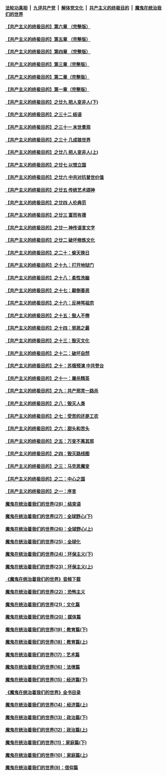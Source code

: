 

####  [法轮功真相](../../../../basic/blob/master/README.md?t=07070802) &nbsp;|&nbsp; [九评共产党](../../../../9ping.md/blob/master/README.md?t=07070802) &nbsp;|&nbsp; [解体党文化](../../../../jtdwh.md/blob/master/README.md?t=07070802)  &nbsp;|&nbsp; [共产主义的终极目的](../../../../gczydzjmd.md/blob/master/README.md?t=07070802) &nbsp;|&nbsp; [魔鬼在统治我们的世界](../../../../mgztzwmdsj.md/blob/master/README.md?t=07070802) 

#### [【共产主义的终极目的】第六章 （完整版）](../pages/nsc422/n11428913.md?t=07070802) 

#### [【共产主义的终极目的】第五章 （完整版）](../pages/nsc422/n11428912.md?t=07070802) 

#### [【共产主义的终极目的】第四章 （完整版）](../pages/nsc422/n11428907.md?t=07070802) 

#### [【共产主义的终极目的】第三章（完整版）](../pages/nsc422/n11428848.md?t=07070802) 

#### [【共产主义的终极目的】第二章（完整版）](../pages/nsc422/n11428831.md?t=07070802) 

#### [【共产主义的终极目的】第一章（完整版）](../pages/nsc422/n11417651.md?t=07070802) 

#### [【共产主义的终极目的】之廿九 把人变非人(下)](../pages/nsc422/n11344140.md?t=07070802) 

#### [【共产主义的终极目的】之三十二 结语](../pages/nsc422/n11360535.md?t=07070802) 

#### [【共产主义的终极目的】之三十一 末世景观](../pages/nsc422/n11351129.md?t=07070802) 

#### [【共产主义的终极目的】之三十 几成狼世界](../pages/nsc422/n11348280.md?t=07070802) 

#### [【共产主义的终极目的】之廿八 把人变非人(上)](../pages/nsc422/n11340492.md?t=07070802) 

#### [【共产主义的终极目的】之廿七 以恨立国](../pages/nsc422/n11336944.md?t=07070802) 

#### [【共产主义的终极目的】之廿六 中共对抗普世价值](../pages/nsc422/n11324785.md?t=07070802) 

#### [【共产主义的终极目的】之廿五 传统艺术颂神](../pages/nsc422/n11296396.md?t=07070802) 

#### [【共产主义的终极目的】之廿四 人伦典范](../pages/nsc422/n11296397.md?t=07070802) 

#### [【共产主义的终极目的】之廿三 富而有德](../pages/nsc422/n11283598.md?t=07070802) 

#### [【共产主义的终极目的】之廿一 神传语言文字](../pages/nsc422/n11263265.md?t=07070802) 

#### [【共产主义的终极目的】之廿二 破坏修炼文化](../pages/nsc422/n11245728.md?t=07070802) 

#### [【共产主义的终极目的】之二十：偷天换日](../pages/nsc422/n11238846.md?t=07070802) 

#### [【共产主义的终极目的】之十九：打开地狱门](../pages/nsc422/n11206376.md?t=07070802) 

#### [【共产主义的终极目的】之十八：柔性洗脑](../pages/nsc422/n11199994.md?t=07070802) 

#### [【共产主义的终极目的】之十七：颠倒善恶](../pages/nsc422/n11179782.md?t=07070802) 

#### [【共产主义的终极目的】之十六：反神骂祖宗](../pages/nsc422/n11166798.md?t=07070802) 

#### [【共产主义的终极目的】之十五：毁人不倦](../pages/nsc422/n11166792.md?t=07070802) 

#### [【共产主义的终极目的】之十四：邪恶之最](../pages/nsc422/n11150249.md?t=07070802) 

#### [【共产主义的终极目的】之十三：毁灭文化](../pages/nsc422/n11135227.md?t=07070802) 

#### [【共产主义的终极目的】之十二：破坏自然](../pages/nsc422/n11135214.md?t=07070802) 

#### [【共产主义的终极目的】之十：苏俄预演 中共登台](../pages/nsc422/n11118424.md?t=07070802) 

#### [【共产主义的终极目的】之十一：屠杀精英](../pages/nsc422/n11118442.md?t=07070802) 

#### [【共产主义的终极目的】之九：共产邪灵一路杀](../pages/nsc422/n11114139.md?t=07070802) 

#### [【共产主义的终极目的】之八：毁灭人类](../pages/nsc422/n11108503.md?t=07070802) 

#### [【共产主义的终极目的】之七：受苦的还是工农](../pages/nsc422/n11101809.md?t=07070802) 

#### [【共产主义的终极目的】之六：甜头和苦头](../pages/nsc422/n11096971.md?t=07070802) 

#### [【共产主义的终极目的】之五：万变不离其邪](../pages/nsc422/n11091285.md?t=07070802) 

#### [【共产主义的终极目的】之四：毁灭路线图](../pages/nsc422/n11086284.md?t=07070802) 

#### [【共产主义的终极目的】之三：马克思魔变](../pages/nsc422/n11061941.md?t=07070802) 

#### [【共产主义的终极目的】之二：中心之国](../pages/nsc422/n11047728.md?t=07070802) 

#### [【共产主义的终极目的】之一：序言](../pages/nsc422/n11086077.md?t=07070802) 

#### [魔鬼在统治着我们的世界(28)：结束语](../pages/nsc422/n10936246.md?t=07070802) 

#### [魔鬼在统治着我们的世界(27)：全球野心(下)](../pages/nsc422/n10928319.md?t=07070802) 

#### [魔鬼在统治着我们的世界(26)：全球野心(上)](../pages/nsc422/n10900318.md?t=07070802) 

#### [魔鬼在统治着我们的世界(25)：全球化](../pages/nsc422/n10788205.md?t=07070802) 

#### [魔鬼在统治着我们的世界(24)：环保主义(下)](../pages/nsc422/n10695307.md?t=07070802) 

#### [魔鬼在统治着我们的世界(23)：环保主义(上)](../pages/nsc422/n10688613.md?t=07070802) 

#### [《魔鬼在统治着我们的世界》音频下载](../pages/nsc422/n10635553.md?t=07070802) 

#### [魔鬼在统治着我们的世界(22)：恐怖主义](../pages/nsc422/n10614727.md?t=07070802) 

#### [魔鬼在统治着我们的世界(21)：文化篇](../pages/nsc422/n10597706.md?t=07070802) 

#### [魔鬼在统治着我们的世界(20)：媒体篇](../pages/nsc422/n10586579.md?t=07070802) 

#### [魔鬼在统治着我们的世界(19)：教育篇(下)](../pages/nsc422/n10564808.md?t=07070802) 

#### [魔鬼在统治着我们的世界(18)：教育篇(上)](../pages/nsc422/n10526970.md?t=07070802) 

#### [魔鬼在统治着我们的世界(17)：艺术篇](../pages/nsc422/n10499093.md?t=07070802) 

#### [魔鬼在统治着我们的世界(16)：法律篇](../pages/nsc422/n10485969.md?t=07070802) 

#### [魔鬼在统治着我们的世界(15)：经济篇(下)](../pages/nsc422/n10469975.md?t=07070802) 

#### [《魔鬼在统治着我们的世界》全书目录](../pages/nsc422/n10464261.md?t=07070802) 

#### [魔鬼在统治着我们的世界(14)：经济篇(上)](../pages/nsc422/n10457370.md?t=07070802) 

#### [魔鬼在统治着我们的世界(13)：政治篇(下)](../pages/nsc422/n10448270.md?t=07070802) 

#### [魔鬼在统治着我们的世界(12)：政治篇(上)](../pages/nsc422/n10444576.md?t=07070802) 

#### [魔鬼在统治着我们的世界(11)：家庭篇(下)](../pages/nsc422/n10440961.md?t=07070802) 

#### [魔鬼在统治着我们的世界(10)：家庭篇(上)](../pages/nsc422/n10435448.md?t=07070802) 

#### [魔鬼在统治着我们的世界(9)：信仰篇](../pages/nsc422/n10432159.md?t=07070802) 

